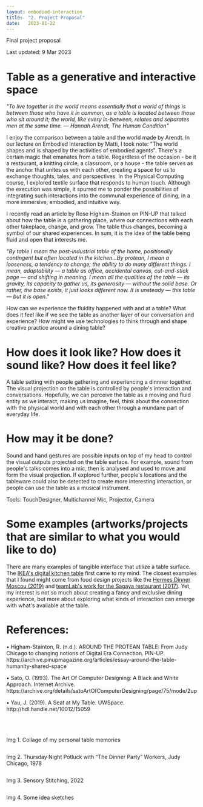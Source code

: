 ```yaml
---
layout: embodied-interaction
title:  "2. Project Proposal"
date:   2023-01-22
---
```


<div id="content-container">
  <div class="col w-45">
    <div class="text-wrapper">
      <p class="bold">Final project proposal</p>
      <p class="caption">Last updated: 9 Mar 2023</p>
      <h1>Table as a generative and interactive space</h1>
      <p style="font-style: italic">"To live together in the world means essentially that a world of things is between those who have it in common, as a table is located between those who sit around it; the world, like every in-between, relates and separates men at the same time. — Hannah Arendt, The Human Condition"</p>
      <p>I enjoy the comparison between a table and the world made by Arendt. In our lecture on Embodied Interaction by Matti, I took note: "The world shapes and is shaped by the activities of embodied agents". There's a certain magic that emanates from a table. Regardless of the occasion - be it a restaurant, a knitting circle, a classroom, or a house - the table serves as the anchor that unites us with each other, creating a space for us to exchange thoughts, tales, and perspectives. In the Physical Computing course, I explored textile surface that responds to human touch. Although the execution was simple, it spurred me to ponder the possibilities of integrating such interactions into the communal experience of dining, in a more immersive, embodied, and intuitive way.</p>
      <p>I recently read an article by Rose Higham-Stainon on PIN-UP that talked about how the table is a gathering place, where our connections with each other takeplace, change, and grow. The table thus changes, becoming a symbol of our shared experiences. In sum, it is the idea of the table being fluid and open that interests me.</p>
      <p style="font-style: italic">"By table I mean the post-industrial table of the home, positionally contingent but often located in the kitchen...By protean, I mean a looseness, a tendency to change; the ability to do many different things. I mean, adaptability –– a table as office, accidental canvas, cut-and-stick page — and shifting in meaning. I mean all the qualities of the table — its gravity, its capacity to gather us, its generosity — without the solid base. Or rather, the base exists, it just looks different now. It is unsteady — this table — but it is open."</p>
      <p>How can we experience the fluidity happened with and at a table? What does it feel like if we see the table as another layer of our conversation and experience? How might we use technologies to think through and shape creative practice around a dining table? </p>
      <h1> How does it look like? How does it sound like? How does it feel like?</h1>
      <p>A table setting with people gathering and experiencing a dinnner together. The visual projection on the table is controlled by people's interaction and conversations. Hopefully, we can perceive the table as a moving and fluid entity as we interact, making us imagine, feel, think about the connection with the physical world and with each other through a mundane part of everyday life.</p>
      <h1>How may it be done?</h1>
      <p>Sound and hand gestures are possible inputs on top of my head to control the visual outputs projected on the table surface. For example, sound from people's talks comes into a mic, then is analysed and used to move and form the visual projection. If explored further, people's locations and the tableware could also be detected to create more interesting interaction, or people can use the table as a musical instrument.</p>
      <p>Tools: TouchDesigner, Multichannel Mic, Projector, Camera</p>
      <h1>Some examples (artworks/projects that are similar to what you would like to do)</h1>
      <p>There are many examples of tangible interface that utilize a table surface. The <a href="https://www.youtube.com/watch?v=8Mc3g2qbBJo&ab_channel=Dezeen">IKEA's digital kitchen table</a> first came to my mind. The closest examples that I found might come from food design projects like the <a href="http://www.juliehhh.com/portfolio/hermes-dinner-moscou-2019/">Hermes Dinner Moscou (2019)</a> and <a href="https://mymodernmet.com/teamlab-sagaya-interactive-restaurants/">teamLab's work for the Sagaya restaurant (2017)</a>. Yet, my interest is not so much about creating a fancy and exclusive dining experience, but more about exploring what kinds of interaction can emerge with what's available at the table.</p>
      <h1>References:</h1>
      <p>• Higham-Stainton, R. (n.d.). AROUND THE PROTEAN TABLE: From Judy Chicago to changing notions of Digital Era Connection. PIN-UP. https://archive.pinupmagazine.org/articles/essay-around-the-table-humanity-shared-space</p>
      <p>• Sato, O. (1993). The Art Of Computer Designing: A Black and White Approach. Internet Archive. https://archive.org/details/satoArtOfComputerDesigning/page/75/mode/2up</p>
      <p style="margin-bottom: 50px;">• Yau, J. (2019). A Seat at My Table. UWSpace. http://hdl.handle.net/10012/15059</p>
    </div>
  </div>
  <div class="col w-45">
    <div class="img-wrapper">
    <img src="{{site.baseurl}}/assets/img/embodied-interaction/collage.png" alt="">
    <p>Img 1. Collage of my personal table memories</p>
    <img src="{{site.baseurl}}/assets/img/embodied-interaction/judy-chicago.jpeg" alt="">
    <p>Img 2. Thursday Night Potluck with “The Dinner Party” Workers, Judy Chicago, 1978</p>
    <img src="{{site.baseurl}}/assets/img/embodied-interaction/textile.png" alt="">
    <p>Img 3. Sensory Stitching, 2022</p>
    <img src="{{site.baseurl}}/assets/img/embodied-interaction/sketch.jpeg" alt="">
    <p>Img 4. Some idea sketches</p>
    </div>
  </div>
</div>